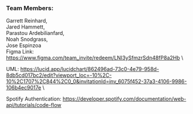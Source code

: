 ### Team Members:

Garrett Reinhard,\
Jared Hammett,\
Parastou Ardebilianfard,\
Noah Snodgrass,\
Jose Espinzoa\
Figma Link: https://www.figma.com/team_invite/redeem/LNI3ySfmzrSdn48fP8a2Hb \

UML: https://lucid.app/lucidchart/862496ad-73c0-4e79-958d-8db5cd017bc2/edit?viewport_loc=-10%2C-10%2C1707%2C844%2C0_0&invitationId=inv_6075f452-37a3-4106-9986-106b4ec9017e \

Spotify Authentication: https://developer.spotify.com/documentation/web-api/tutorials/code-flow
